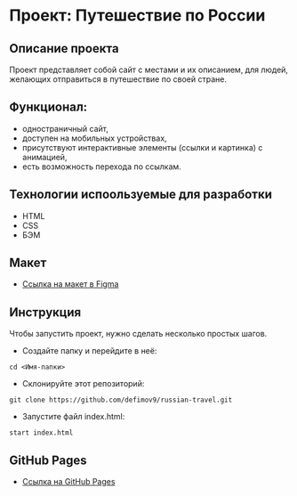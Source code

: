 # Проект: Путешествие по России

## Описание проекта
Проект представляет собой сайт с местами и их описанием, для людей, желающих отправиться в путешествие по своей стране.

## Функционал:
* одностраничный сайт,
* доступен на мобильных устройствах,
* присутствуют интерактивные элементы (ссылки и картинка) с анимацией,
* есть возможность перехода по ссылкам.

## Технологии испоользуемые для разработки
* HTML
* CSS
* БЭМ

## Макет 
* [Ссылка на макет в Figma](https://www.figma.com/file/5S2WSbEFL6awjVWJ0NWL8Q/Sprint-3_-Russia-_-desktop-mobile?node-id=28503%3A0)

## Инструкция

Чтобы запустить проект, нужно сделать несколько простых шагов.

- Создайте папку и перейдите в неё:

```
cd <Имя-папки>
```

- Склонируйте этот репозиторий:

```
git clone https://github.com/defimov9/russian-travel.git
```

- Запустите файл index.html:

```
start index.html
```

## GitHub Pages 
* [Ссылка на GitHub Pages](https://defimov9.github.io/russian-travel/index.html)
